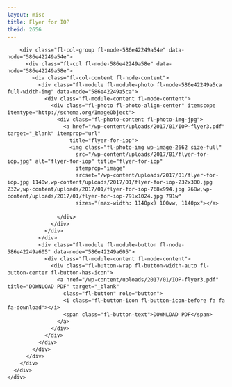 ```yaml
---
layout: misc
title: Flyer for IOP
theid: 2656
---
```

<link rel="stylesheet" href="https://cdnjs.cloudflare.com/ajax/libs/font-awesome/5.11.2/css/all.css" integrity="sha256-46qynGAkLSFpVbEBog43gvNhfrOj+BmwXdxFgVK/Kvc=" crossorigin="anonymous" />

<div class="fl-builder-content fl-builder-content-2656 fl-builder-content-primary fl-builder-global-templates-locked"
  data-post-id="2656">
  <div class="fl-row fl-row-full-width fl-row-bg-none fl-node-586e42249a63f" data-node="586e42249a63f">
    <div class="fl-row-content-wrap">
      <div class="fl-row-content fl-row-fixed-width fl-node-content">

        <div class="fl-col-group fl-node-586e42249a54e" data-node="586e42249a54e">
          <div class="fl-col fl-node-586e42249a58e" data-node="586e42249a58e">
            <div class="fl-col-content fl-node-content">
              <div class="fl-module fl-module-photo fl-node-586e42249a5ca full-width-img" data-node="586e42249a5ca">
                <div class="fl-module-content fl-node-content">
                  <div class="fl-photo fl-photo-align-center" itemscope itemtype="http://schema.org/ImageObject">
                    <div class="fl-photo-content fl-photo-img-jpg">
                      <a href="/wp-content/uploads/2017/01/IOP-flyer3.pdf" target="_blank" itemprop="url"
                        title="flyer-for-iop">
                        <img class="fl-photo-img wp-image-2662 size-full"
                          src="/wp-content/uploads/2017/01/flyer-for-iop.jpg" alt="flyer-for-iop" title="flyer-for-iop"
                          itemprop="image"
                          srcset="/wp-content/uploads/2017/01/flyer-for-iop.jpg 1140w,wp-content/uploads/2017/01/flyer-for-iop-232x300.jpg 232w,wp-content/uploads/2017/01/flyer-for-iop-768x994.jpg 768w,wp-content/uploads/2017/01/flyer-for-iop-791x1024.jpg 791w"
                          sizes="(max-width: 1140px) 100vw, 1140px"></a>

                    </div>
                  </div>
                </div>
              </div>
              <div class="fl-module fl-module-button fl-node-586e42249a605" data-node="586e42249a605">
                <div class="fl-module-content fl-node-content">
                  <div class="fl-button-wrap fl-button-width-auto fl-button-center fl-button-has-icon">
                    <a href="/wp-content/uploads/2017/01/IOP-flyer3.pdf" title="DOWNLOAD PDF" target="_blank"
                      class="fl-button" role="button">
                      <i class="fl-button-icon fl-button-icon-before fa fa fa-download"></i>
                      <span class="fl-button-text">DOWNLOAD PDF</span>
                    </a>
                  </div>
                </div>
              </div>
            </div>
          </div>
        </div>
      </div>
    </div>
  </div>
</div>
<div id="uabb-js-breakpoint" class="uabb-js-breakpoint" style="display: none;"></div>